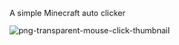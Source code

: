 A simple Minecraft auto clicker

![png-transparent-mouse-click-thumbnail](https://github.com/Jamesm2134/SimpleClicker/assets/132638062/6f2e50cd-531b-4dc0-a2f6-c794d009a8e5)
